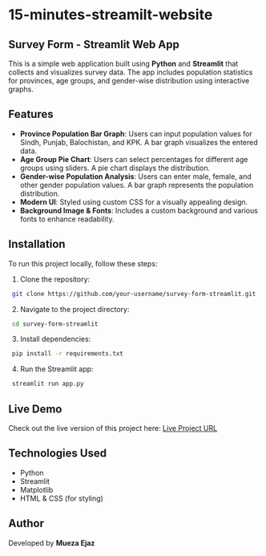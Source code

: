 # 15-minutes-streamilt-website

## Survey Form - Streamlit Web App

This is a simple web application built using **Python** and **Streamlit** that collects and visualizes survey data. The app includes population statistics for provinces, age groups, and gender-wise distribution using interactive graphs.

## Features
- **Province Population Bar Graph**: Users can input population values for Sindh, Punjab, Balochistan, and KPK. A bar graph visualizes the entered data.
- **Age Group Pie Chart**: Users can select percentages for different age groups using sliders. A pie chart displays the distribution.
- **Gender-wise Population Analysis**: Users can enter male, female, and other gender population values. A bar graph represents the population distribution.
- **Modern UI**: Styled using custom CSS for a visually appealing design.
- **Background Image & Fonts**: Includes a custom background and various fonts to enhance readability.

## Installation
To run this project locally, follow these steps:

1. Clone the repository:
```bash
 git clone https://github.com/your-username/survey-form-streamlit.git
```

2. Navigate to the project directory:
```bash
 cd survey-form-streamlit
```

3. Install dependencies:
```bash
 pip install -r requirements.txt
```

4. Run the Streamlit app:
```bash
 streamlit run app.py
```

## Live Demo
Check out the live version of this project here: [Live Project URL](https://15-minutes-streamilt-website-servey-form.streamlit.app/)

## Technologies Used
- Python
- Streamlit
- Matplotlib
- HTML & CSS (for styling)

## Author
Developed by **Mueza Ejaz**
